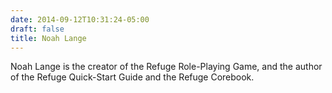 ```yaml
---
date: 2014-09-12T10:31:24-05:00
draft: false
title: Noah Lange
---
```


Noah Lange is the creator of the Refuge Role-Playing Game, and the author of the Refuge Quick-Start Guide and the Refuge Corebook.
